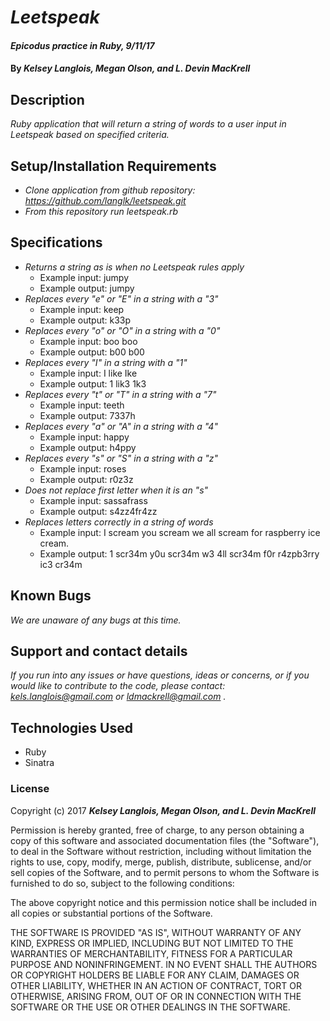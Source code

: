 # _Leetspeak_

#### _Epicodus practice in Ruby, 9/11/17_

#### By _**Kelsey Langlois, Megan Olson, and L. Devin MacKrell**_

## Description

_Ruby application that will return a string of words to a user input in Leetspeak based on specified criteria._

## Setup/Installation Requirements

* _Clone application from github repository: https://github.com/langlk/leetspeak.git_
* _From this repository run leetspeak.rb_

## Specifications

* _Returns a string as is when no Leetspeak rules apply_
  * Example input: jumpy
  * Example output: jumpy
* _Replaces every "e" or "E" in a string with a "3"_
  * Example input: keep
  * Example output: k33p
* _Replaces every "o" or "O" in a string with a "0"_
  * Example input: boo boo
  * Example output: b00 b00
* _Replaces every "I" in a string with a "1"_
  * Example input: I like Ike
  * Example output: 1 lik3 1k3
* _Replaces every "t" or "T" in a string with a "7"_
  * Example input: teeth
  * Example output: 7337h
* _Replaces every "a" or "A" in a string with a "4"_
  * Example input: happy
  * Example output: h4ppy
* _Replaces every "s" or "S" in a string with a "z"_
  * Example input: roses
  * Example output: r0z3z
* _Does not replace first letter when it is an "s"_
  * Example input: sassafrass
  * Example output: s4zz4fr4zz
* _Replaces letters correctly in a string of words_
  * Example input: I scream you scream we all scream for raspberry ice cream.
  * Example output: 1 scr34m y0u scr34m w3 4ll scr34m f0r r4zpb3rry ic3 cr34m

## Known Bugs

_We are unaware of any bugs at this time._

## Support and contact details

_If you run into any issues or have questions, ideas or concerns, or if you would like to contribute to the code, please contact: kels.langlois@gmail.com or ldmackrell@gmail.com ._

## Technologies Used

* Ruby
* Sinatra

### License

Copyright (c) 2017 **_Kelsey Langlois, Megan Olson, and L. Devin MacKrell_**

Permission is hereby granted, free of charge, to any person obtaining a copy
of this software and associated documentation files (the "Software"), to deal
in the Software without restriction, including without limitation the rights
to use, copy, modify, merge, publish, distribute, sublicense, and/or sell
copies of the Software, and to permit persons to whom the Software is
furnished to do so, subject to the following conditions:

The above copyright notice and this permission notice shall be included in all
copies or substantial portions of the Software.

THE SOFTWARE IS PROVIDED "AS IS", WITHOUT WARRANTY OF ANY KIND, EXPRESS OR
IMPLIED, INCLUDING BUT NOT LIMITED TO THE WARRANTIES OF MERCHANTABILITY,
FITNESS FOR A PARTICULAR PURPOSE AND NONINFRINGEMENT. IN NO EVENT SHALL THE
AUTHORS OR COPYRIGHT HOLDERS BE LIABLE FOR ANY CLAIM, DAMAGES OR OTHER
LIABILITY, WHETHER IN AN ACTION OF CONTRACT, TORT OR OTHERWISE, ARISING FROM,
OUT OF OR IN CONNECTION WITH THE SOFTWARE OR THE USE OR OTHER DEALINGS IN THE
SOFTWARE.
